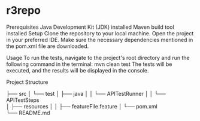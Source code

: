 # r3repo
Prerequisites
Java Development Kit (JDK) installed
Maven build tool installed
Setup
Clone the repository to your local machine.
Open the project in your preferred IDE.
Make sure the necessary dependencies mentioned in the pom.xml file are downloaded.

Usage
To run the tests, navigate to the project's root directory and run the following command in the terminal:
mvn clean test
The tests will be executed, and the results will be displayed in the console.

Project Structure

├── src
│   └── test
│       ├── java
│       │   └── APITestRunner
│       │   └── APITestSteps        
│       ├── resources
│       │   ├── featureFile.feature 
│       └── pom.xml                               
└── README.md

